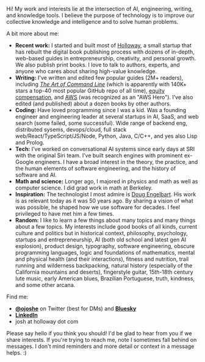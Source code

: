 Hi! My work and interests lie at the intersection of AI, engineering, writing, and knowledge tools. I believe the purpose of technology is to improve our collective knowledge and intelligence and to solve human problems.

A bit more about me:

- **Recent work:** I started and built most of [Holloway](https://www.holloway.com/catalog), a small startup that has rebuilt the digital book publishing process with dozens of in-depth, web-based guides in entrepreneurship, creativity, and personal growth. We also publish print books. I love to talk to authors, experts, and anyone who cares about sharing high-value knowledge.
- **Writing:** I've written and edited few popular guides (2M+ readers), including [*The Art of Command Line*](https://github.com/jlevy/the-art-of-command-line) (which is apparently with 140K+ stars a top-40 most popular GitHub repo of all time), [equity compensation](https://www.holloway.com/g/equity-compensation), and [AWS](https://github.com/open-guides/og-aws) (was recognized as an "AWS Hero"). I’ve also edited (and published) about a dozen books by other authors.
- **Coding:** Have loved programming since I was a kid. Was a founding engineer and engineering leader at several startups in AI, SaaS, and web search (some failed, some successful). Wide range of backend eng, distributed sysems, devops/cloud, full stack web/React/TypeScript/JS/Node, Python, Java, C/C++, and yes also Lisp and Prolog.
- **Tech:** I’ve worked on conversational AI systems since early days at SRI with the original Siri team. I’ve built search engines with prominent ex-Google engineers. I have a broad interest in the theory, the practice, and the human elements of software engineering, and the history of software and AI.
- **Math and science:** Longer ago, I majored in physics and math as well as computer science. I did grad work in math at Berkeley. 
- **Inspiration:** The technologist I most admire is [Doug Engelbart](https://en.wikipedia.org/wiki/Douglas_Engelbart). His work is as relevant today as it was 50 years ago. By sharing a vision of what was possible, he shaped how we use software for decades. I feel privileged to have met him a few times.
- **Random:** I like to learn a few things about many topics and many things about a few topics. My interests include good books of all kinds, current culture and politics but in historical context, philosophy, psychology, startups and entrepreneurship, AI (both old school and latest gen AI explosion), product design, typography, software engineering, obscure programming languages, logic and foundations of mathematics,  mental and physical health (and their interactions), fitness and nutrition, trail running and wilderness backpacking, natural history (especially of the California mountains and deserts), fingerstyle guitar, 15th-18th century lute music, early American blues, Brazilian Portuguese, truth, kindness, and some other arcana.

Find me:
- [**@ojoshe**](https://twitter.com/ojoshe) on Twitter (best for DMs) and [**Bluesky**](https://bsky.app/profile/ojoshe.bsky.social)
- [**LinkedIn**](https://www.linkedin.com/in/jlevy/)
- josh at holloway dot com

Please say hello if you think you should! I'd be glad to hear from you if we share interests.
If you're trying to reach me, note I sometimes fall behind on messages. I don't mind reminders and more detail or context in a message helps. :)
